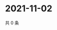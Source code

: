 # 2021-11-02

共 0 条

<!-- BEGIN WEIBO -->
<!-- 最后更新时间 Tue Nov 02 2021 00:21:05 GMT+0800 (China Standard Time) -->

<!-- END WEIBO -->
